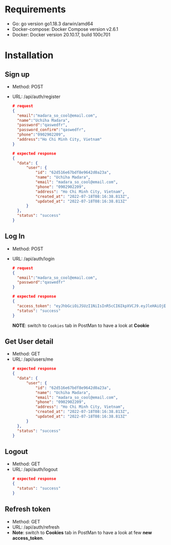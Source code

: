 # Requirements
* Go: go version go1.18.3 darwin/amd64
* Docker-compose: Docker Compose version v2.6.1
* Docker: Docker version 20.10.17, build 100c701

# Installation
## Sign up
* Method: POST
* URL: /api/auth/register

  ```json
  # request
  {
    "email":"madara_so_cool@email.com",
    "name":"Uchiha Madara",
    "password":"qaswedfr",
    "password_confirm":"qaswedfr",
    "phone":"0902902209",
    "address":"Ho Chi Minh City, Vietnam"
  }

  # expected response
  {
    "data": {
        "user": {
            "id": "62d516e67bdf8e9642d0a23a",
            "name": "Uchiha Madara",
            "email": "madara_so_cool@email.com",
            "phone": "0902902209",
            "address": "Ho Chi Minh City, Vietnam",
            "created_at": "2022-07-18T08:16:38.813Z",
            "updated_at": "2022-07-18T08:16:38.813Z"
        }
    },
    "status": "success"
  }
  ```

## Log In
* Method: POST
* URL: /api/auth/login
  ```json
  # request
  {
    "email":"madara_so_cool@email.com",
    "password":"qaswedfr"
  }

  # expected response
  {
    "access_token": "eyJhbGciOiJSUzI1NiIsInR5cCI6IkpXVCJ9.eyJleHAiOjE2NTgxMzQwMjUsImlhdCI6MTY1ODEzMzEyNSwibmJmIjoxNjU4MTMzMTI1LCJzdWIiOiI2MmQ1MTZlNjdiZGY4ZTk2NDJkMGEyM2EifQ.Ret0Wv7n0srxYu56KIUBz9ZWLKWbmEFVsGmA-rUmH_GBe0mEwVC80e-66GUGplbsiZ5fG0G59fnQZWyHlEisxA",
    "status": "success"
  }
  ```

  **NOTE**: switch to `Cookies` tab in PostMan to have a look at **Cookie**

## Get User detail
* Method: GET
* URL: /api/users/me
  ```json
  # expected response
  {
    "data": {
        "user": {
            "id": "62d516e67bdf8e9642d0a23a",
            "name": "Uchiha Madara",
            "email": "madara_so_cool@email.com",
            "phone": "0902902209",
            "address": "Ho Chi Minh City, Vietnam",
            "created_at": "2022-07-18T08:16:38.813Z",
            "updated_at": "2022-07-18T08:16:38.813Z"
        }
    },
    "status": "success"
  }
  ```

## Logout
* Method: GET
* URL: /api/auth/logout
  ```json
  # expected response
  {
    "status": "success"
  }
  ```

## Refresh token
* Method: GET
* URL: /api/auth/refresh
* **Note**: switch to **Cookies** tab in PostMan to have a look at few **new access_token**.